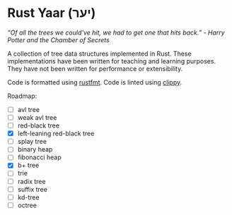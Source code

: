 # Rust Yaar (יער)

*“Of all the trees we could've hit, we had to get one that hits back.” - Harry
Potter and the Chamber of Secrets*

A collection of tree data structures implemented in Rust. These implementations
have been written for teaching and learning purposes. They have not been written
for performance or extensibility.

Code is formatted using [rustfmt](https://github.com/rust-lang-nursery/rustfmt).
Code is linted using [clippy](https://github.com/Manishearth/rust-clippy).

Roadmap:
- [ ] avl tree
- [ ] weak avl tree
- [ ] red-black tree
- [x] left-leaning red-black tree
- [ ] splay tree
- [ ] binary heap
- [ ] fibonacci heap
- [x] b+ tree
- [ ] trie
- [ ] radix tree
- [ ] suffix tree
- [ ] kd-tree
- [ ] octree
